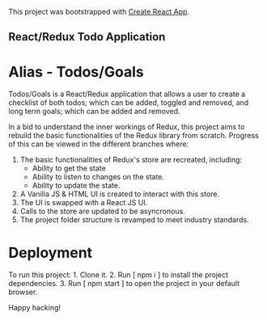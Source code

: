 This project was bootstrapped with [Create React App](https://github.com/facebook/create-react-app).

## React/Redux Todo Application

# Alias - Todos/Goals

Todos/Goals is a React/Redux application that allows a user to create a checklist of both todos; which can be added, toggled and removed, and long term goals; which can be added and removed.

In a bid to understand the inner workings of Redux, this project aims to rebuild the basic functionalities of the Redux library from scratch. Progress of this can be viewed in the different branches where:

  1. The basic functionalities of Redux's store are recreated, including:
      - Ability to get the state
      - Ability to listen to changes on the state.
      - Ability to update the state.
  2. A Vanilla JS & HTML UI is created to interact with this store.
  3. The UI is swapped with a React JS UI.
  4. Calls to the store are updated to be asyncronous.
  5. The project folder structure is revamped to meet industry standards.

# Deployment

To run this project: 
	1. Clone it.
	2. Run [ npm i ] to install the project dependencies.
	3. Run [ npm start ] to open the project in your default browser.

Happy hacking!
